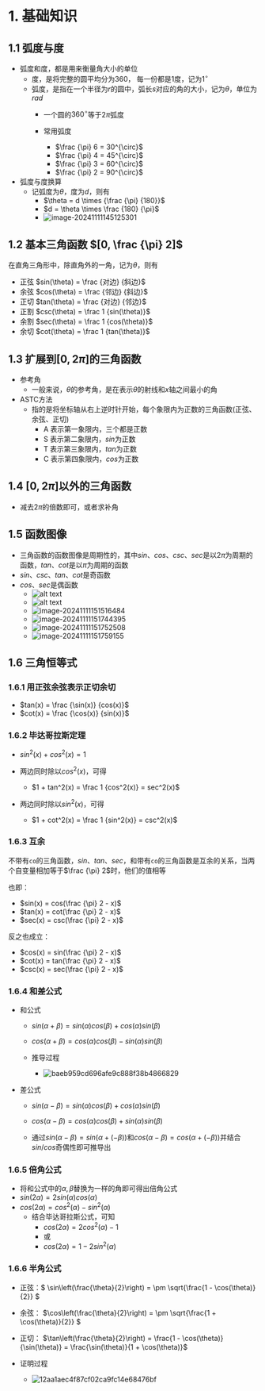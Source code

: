 # 1. 基础知识

## 1.1 弧度与度

- 弧度和度，都是用来衡量角大小的单位
  - 度，是将完整的圆平均分为360， 每一份都是1度，记为$1^\circ$
  - 弧度，是指在一个半径为$r$的圆中，弧长$s$对应的角的大小，记为$\theta$，单位为$rad$
    - 一个圆的$360^{\circ}$等于$2\pi$弧度
    - 常用弧度

      - $\frac {\pi} 6 = 30^{\circ}$
      - $\frac {\pi} 4 = 45^{\circ}$
      - $\frac {\pi} 3 = 60^{\circ}$
      - $\frac {\pi} 2 = 90^{\circ}$
- 弧度与度换算
  - 记弧度为$\theta$，度为$d$，则有
    - $\theta = d \times  {\frac {\pi} {180}}$
    - $d = \theta \times \frac {180} {\pi}$
    - ![image-20241111145125301](<第二章 三角学回顾.assets/image-20241111145125301.png>)

## 1.2 基本三角函数 $[0, \frac {\pi} 2]$

在直角三角形中，除直角外的一角，记为$\theta$，则有

- 正弦 $sin(\theta) = \frac {对边} {斜边}$
- 余弦 $cos(\theta) = \frac {邻边} {斜边}$
- 正切 $tan(\theta) = \frac {对边} {邻边}$
- 正割 $csc(\theta) = \frac 1 {sin(\theta)}$
- 余割 $sec(\theta) = \frac 1 {cos(\theta)}$
- 余切 $cot(\theta) = \frac 1 {tan(\theta)}$

## 1.3 扩展到$[0, 2\pi]$的三角函数

- 参考角
    - 一般来说，$\theta$的参考角，是在表示$\theta$的射线和$x$轴之间最小的角
- ASTC方法
    - 指的是将坐标轴从右上逆时针开始，每个象限内为正数的三角函数(正弦、余弦、正切)
        - A 表示第一象限内，三个都是正数
        - S 表示第二象限内，$sin$为正数
        - T 表示第三象限内，$tan$为正数
        - C 表示第四象限内，$cos$为正数

## 1.4 $[0, 2\pi]$以外的三角函数

- 减去$2\pi$的倍数即可，或者求补角

## 1.5 函数图像

- 三角函数的函数图像是周期性的，其中$sin$、$cos$、$csc$、$sec$是以$2\pi$为周期的函数，$tan$、$cot$是以$\pi$为周期的函数
- $sin$、$csc$、$tan$、$cot$是奇函数
- $cos$、$sec$是偶函数
    - ![alt text](<第二章 三角学回顾.assets/image-20241111151433635.png>)
    - ![alt text](<第二章 三角学回顾.assets/image-20241111151446651.png>)
    - ![image-20241111151516484](<第二章 三角学回顾.assets/image-20241111151516484.png>)
    - ![image-20241111151744395](<第二章 三角学回顾.assets/image-20241111151744395.png>)
    - ![image-20241111151752508](<第二章 三角学回顾.assets/image-20241111151752508.png>)
    - ![image-20241111151759155](<第二章 三角学回顾.assets/image-20241111151759155.png>)

## 1.6 三角恒等式

### 1.6.1 用正弦余弦表示正切余切

- $tan(x) = \frac {\sin(x)} {cos(x)}$
- $cot(x) = \frac {\cos(x)} {sin(x)}$

### 1.6.2 毕达哥拉斯定理

- $sin^2(x) + cos^2(x) = 1$

- 两边同时除以$cos^2(x)$，可得
    - $1 + tan^2(x) = \frac 1 {cos^2(x)} = sec^2(x)$
- 两边同时除以$sin^2(x)$，可得
    - $1 + cot^2(x) = \frac 1 {sin^2(x)} = csc^2(x)$

### 1.6.3 互余

不带有`co`的三角函数，$sin$、$tan$、$sec$，和带有`co`的三角函数是互余的关系，当两个自变量相加等于$\frac {\pi} 2$时，他们的值相等

也即：

- $sin(x) = cos(\frac {\pi} 2 - x)$
- $tan(x) = cot(\frac {\pi} 2 - x)$
- $sec(x) = csc(\frac {\pi} 2 - x)$

反之也成立：

- $cos(x) = sin(\frac {\pi} 2 - x)$
- $cot(x) = tan(\frac {\pi} 2 - x)$
- $csc(x) = sec(\frac {\pi} 2 - x)$

### 1.6.4 和差公式

- 和公式

    - $sin(\alpha + \beta) = sin(\alpha)cos(\beta) + cos(\alpha)sin(\beta)$

    - $cos(\alpha + \beta) = cos(\alpha)cos(\beta) - sin(\alpha)sin(\beta)$
    - 推导过程
        - ![baeb959cd696afe9c888f38b4866829](<第二章 三角学回顾.assets/baeb959cd696afe9c888f38b4866829.jpg>)

- 差公式

    - $sin(\alpha - \beta) = sin(\alpha)cos(\beta) + cos(\alpha)sin(\beta)$

    - $cos(\alpha - \beta) = cos(\alpha)cos(\beta) + sin(\alpha)sin(\beta)$
    - 通过$sin(\alpha - \beta) = sin(\alpha + (- \beta))$和$cos(\alpha - \beta) = cos(\alpha + (- \beta))$并结合$sin/cos$奇偶性即可推导出

### 1.6.5 倍角公式

- 将和公式中的$\alpha,\beta$替换为一样的角即可得出倍角公式
- $sin(2\alpha) = 2sin(\alpha)cos(\alpha)$
- $cos(2\alpha) = cos^2(\alpha) - sin^2(\alpha)$
    - 结合毕达哥拉斯公式，可知
        - $cos(2\alpha) = 2cos^2(\alpha) - 1$
        - 或
        - $cos(2\alpha) = 1 - 2sin^2(\alpha)$

### 1.6.6 半角公式

- 正弦：$ \sin\left(\frac{\theta}{2}\right) = \pm \sqrt{\frac{1 - \cos(\theta)}{2}} $
- 余弦： $\cos\left(\frac{\theta}{2}\right) = \pm \sqrt{\frac{1 + \cos(\theta)}{2}} $
- 正切： $\tan\left(\frac{\theta}{2}\right) = \frac{1 - \cos(\theta)}{\sin(\theta)} = \frac{\sin(\theta)}{1 + \cos(\theta)}$

- 证明过程
    - ![12aa1aec4f87cf02ca9fc14e68476bf](<第二章 三角学回顾.assets/12aa1aec4f87cf02ca9fc14e68476bf.jpg>)





















​		
